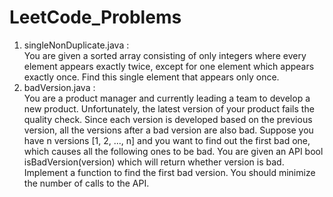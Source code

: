 # LeetCode_Problems

1. singleNonDuplicate.java : </br>
You are given a sorted array consisting of only integers where every element appears exactly twice, except for one element which appears exactly once. Find this single element that appears only once. 
2. badVersion.java : </br>
You are a product manager and currently leading a team to develop a new product. Unfortunately, the latest version of your product fails the quality check. Since each version is developed based on the previous version, all the versions after a bad version are also bad.
Suppose you have n versions [1, 2, ..., n] and you want to find out the first bad one, which causes all the following ones to be bad.
You are given an API bool isBadVersion(version) which will return whether version is bad. Implement a function to find the first bad version. You should minimize the number of calls to the API.
